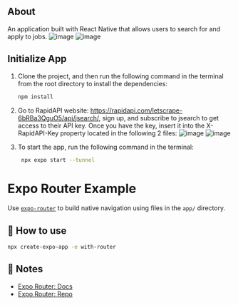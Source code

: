 ## About
An application built with React Native that allows users to search for and apply to jobs.
![image](https://github.com/luualan/search-jobs-mobile-app/assets/59902126/ece3ad58-fe94-4d53-8129-2a135f8020da)
![image](https://github.com/luualan/search-jobs-mobile-app/assets/59902126/8fe8eff0-0bf5-4681-9678-e6124d183efb)


## Initialize App
1. Clone the project, and then run the following command in the terminal from the root directory to install the dependencies:
    ```sh
    npm install
    ```
 
3. Go to RapidAPI website: https://rapidapi.com/letscrape-6bRBa3QguO5/api/jsearch/, sign up, and subscribe to jsearch to get access to their API key. Once you have the key, insert it into the X-RapidAPI-Key property located in the following 2 files: 
![image](https://github.com/luualan/search-jobs-mobile-app/assets/59902126/ab53bca3-9ca9-4ca4-b1a0-7807bcebdf3c)
![image](https://github.com/luualan/search-jobs-mobile-app/assets/59902126/b11b4217-bae9-40e5-b56b-06acbed76226)

4. To start the app, run the following command in the terminal:
   ```sh
    npx expo start --tunnel
    ```
   
# Expo Router Example
Use [`expo-router`](https://expo.github.io/router) to build native navigation using files in the `app/` directory.

## 🚀 How to use

```sh
npx create-expo-app -e with-router
```

## 📝 Notes

- [Expo Router: Docs](https://expo.github.io/router)
- [Expo Router: Repo](https://github.com/expo/router)
